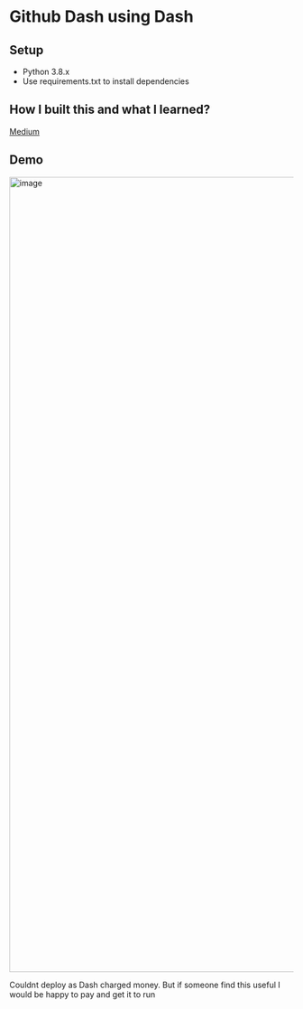 # Github Dash using Dash

## Setup

- Python 3.8.x
- Use requirements.txt to install dependencies

## How I built this and what I learned?

[Medium](https://medium.com/@tshradheya/using-dash-to-create-github-dash-63613e1ed4dc)

## Demo

<img width="1407" alt="image" src="https://github.com/tshradheya/github-dash/assets/12574756/8a9b1e89-db3c-4528-aeeb-96237c74532a">

Couldnt deploy as Dash charged money. But if someone find this useful I would be happy to pay and get it to run


